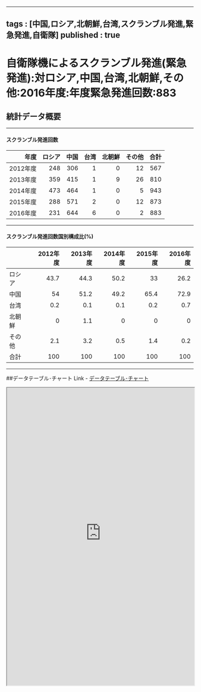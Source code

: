 
--- 
tags : [中国,ロシア,北朝鮮,台湾,スクランブル発進,緊急発進,自衛隊] 
published : true
---

# 自衛隊機によるスクランブル発進(緊急発進):対ロシア,中国,台湾,北朝鮮,その他:2016年度:年度緊急発進回数:883
## 統計データ概要

***
#### スクランブル発進回数



|     年度| ロシア| 中国| 台湾| 北朝鮮| その他| 合計|
|--------:|------:|----:|----:|------:|------:|----:|
| 2012年度|    248|  306|    1|      0|     12|  567|
| 2013年度|    359|  415|    1|      9|     26|  810|
| 2014年度|    473|  464|    1|      0|      5|  943|
| 2015年度|    288|  571|    2|      0|     12|  873|
| 2016年度|    231|  644|    6|      0|      2|  883|






***
#### スクランブル発進回数国別構成比(%)




|       | 2012年度| 2013年度| 2014年度| 2015年度| 2016年度|
|:------|--------:|--------:|--------:|--------:|--------:|
|ロシア |     43.7|     44.3|     50.2|       33|     26.2|
|中国   |       54|     51.2|     49.2|     65.4|     72.9|
|台湾   |      0.2|      0.1|      0.1|      0.2|      0.7|
|北朝鮮 |        0|      1.1|        0|        0|        0|
|その他 |      2.1|      3.2|      0.5|      1.4|      0.2|
|合計   |      100|      100|      100|      100|      100|






***

##データテーブル･チャート
Link - [データテーブル･チャート](http://knowledgevault.saecanet.com/charts/am-consulting.co.jp-scrambleInResponse.html)
<iframe src="http://knowledgevault.saecanet.com/charts/am-consulting.co.jp-scrambleInResponse.html" width="100%" height="800px"></iframe>
